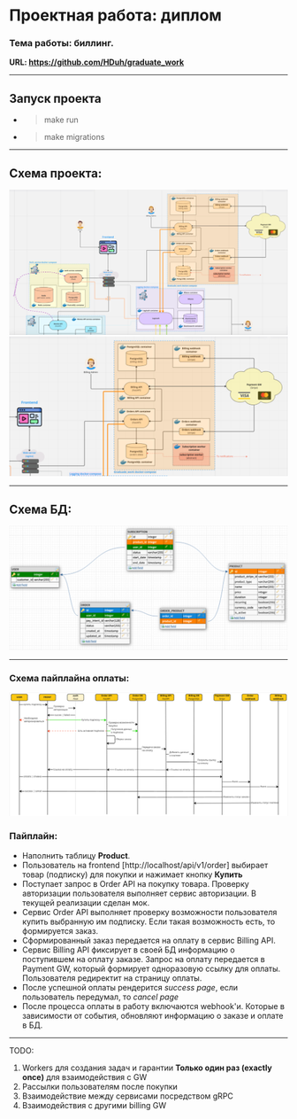 # Проектная работа: диплом
### Тема работы: биллинг.
**URL: https://github.com/HDuh/graduate_work**

---

## Запуск проекта
* > make run
* > make migrations

---


## Схема проекта:
![img.png](project_schema.png)
![img_1.png](project_schema_graduade_work.png)

---

## Схема БД:
![img.png](database_chema.png)

---

### Схема пайплайна оплаты:
![img.png](pipeline_schema.png)


### Пайплайн:
* Наполнить таблицу **Product**.
* Пользователь на frontend [http://localhost/api/v1/order]  выбирает товар (подписку) для покупки и 
нажимает кнопку **Купить**
* Поступает запрос в Order API на покупку товара. 
Проверку авторизации пользователя выполняет сервис авторизации. В текущей реализации сделан мок.
* Сервис Order API выполняет проверку возможности пользователя купить выбранную им подписку.
Если такая возможность есть, то формируется заказ.
* Сформированный заказ передается на оплату в сервис Billing API.
* Сервис Billing API фиксирует в своей БД информацию о поступившем на оплату заказе.
Запрос на оплату передается в Payment GW, который формирует одноразовую ссылку для оплаты. Пользователя редиректит на страницу оплаты.
* После успешной оплаты рендерится _success page_, если пользователь передумал, то _cancel page_ 
* После процесса оплаты в работу включаются webhook'и. Которые в зависимости от события, обновляют информацию о заказе и оплате в БД.

--- 
TODO:
1. Workers для создания задач и гарантии **Только один раз (exactly once)** для взаимодействия с GW
2. Рассылки пользователям после покупки
3. Взаимодействие между сервисами посредством gRPC
4. Взаимодействия с другими billing GW